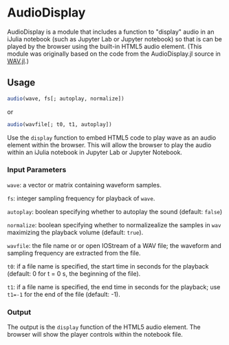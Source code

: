 # AudioDisplay

AudioDisplay is a module that includes a function to "display" audio in
an iJulia notebook (such as Jupyter Lab or Jupyter notebook) so that is
can be played by the browser using the built-in HTML5 audio element. (This module was originally based on the code from the AudioDisplay.jl source in [WAV.jl](https://github.com/dancasimiro/WAV.jl).)

## Usage

```julia
audio(wave, fs[; autoplay, normalize])
```

or

```julia
audio(wavfile[; t0, t1, autoplay])
```

Use the `display` function to embed HTML5 code to play wave as an audio
element within the browser. This will allow the browser to play the
audio within an iJulia notebook in Jupyter Lab or Jupyter Notebook.

### Input Parameters

`wave`: a vector or matrix containing waveform samples.

`fs`: integer sampling frequency for playback of `wave`.

`autoplay`: boolean specifying whether to autoplay the sound
    (default: `false`)

`normalize`: boolean specifying whether to normalizealize the samples
    in `wav` maximizing the playback volume (default: `true`).

`wavfile`: the file name or or open IOStream of a WAV file; the
    waveform and sampling frequency are extracted from the file.
    
`t0`: if a file name is specified, the start time in seconds for the
    playback (default: 0 for t = 0 s, the beginning of the file).

`t1`: if a file name is specified, the end time in seconds for the
    playback; use `t1=-1` for the end of the file (default: -1).

### Output

The output is the `display` function of the HTML5 audio element. The
browser will show the player controls within the notebook file.

